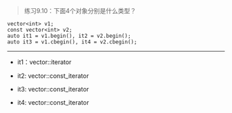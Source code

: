 > 练习9.10：下面4个对象分别是什么类型？

```
vector<int> v1;
const vector<int> v2;
auto it1 = v1.begin(), it2 = v2.begin();
auto it3 = v1.cbegin(), it4 = v2.cbegin();
```
---

- it1：vector<int>::iterator

- it2: vector<int>::const_iterator

- it3: vector<int>::const_iterator

- it4: vector<int>::const_iterator
